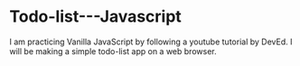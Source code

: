 # Todo-list---Javascript

I am practicing Vanilla JavaScript by following a youtube tutorial by DevEd. I will be making a simple todo-list app on a web browser. 
